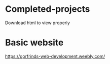 # Completed-projects
Download html to view properly

# Basic website
https://gorfrinds-web-development.weebly.com/
